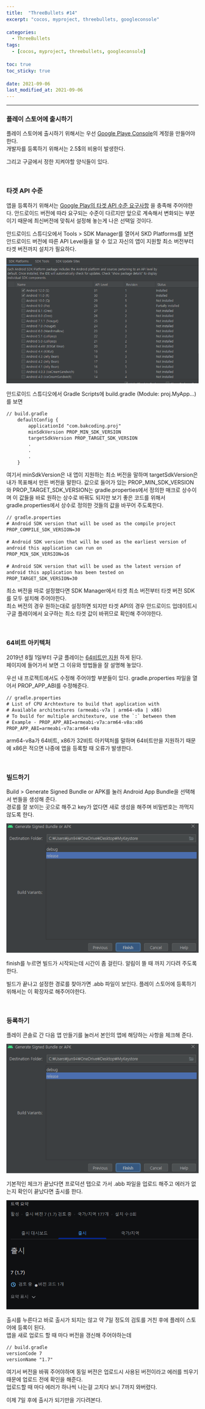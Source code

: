 ```yaml
---
title:  "ThreeBullets #14"
excerpt: "cocos, myproject, threebullets, googleconsole"

categories:
  - ThreeBullets
tags:
  - [cocos, myproject, threebullets, googleconsole]

toc: true
toc_sticky: true
 
date: 2021-09-06 
last_modified_at: 2021-09-06
---  
```


***

### 플레이 스토어에 출시하기
플레이 스토어에 출시하기 위해서는 우선 [Google Playe Console](https://play.google.com/console)의 계정을 만들어야한다.  
개발자를 등록하기 위해서는 2.5$의 비용이 발생한다.  

그리고 구글에서 정한 지켜야할 양식들이 있다.  

<br/>

### 타겟 API 수준  
앱을 등록하기 위해서는 [Google Play의 타겟 API 수준 요구사항](https://developer.android.com/distribute/best-practices/develop/target-sdk?hl=ko) 
을 충족해 주어야한다. 안드로이드 버전에 따라 요구되는 수준이 다르지만 앞으로 계속해서 변화되는 부분이기 때문에 최신버전에 맞춰서 설정해 놓는게 나은 선택일 것이다.  

안드로이드 스튜디오에서 Tools > SDK Manager를 열어서 SKD Platforms를 보면 안드로이드 버전에 따른 API Level들을 알 수 있고 
자신의 앱이 지원할 최소 버전부터 타겟 버전까지 설치가 필요하다.

![NDK_API](/assets/images/20210906_Posting_cocos/1.png)

안드로이드 스튜디오에서 Gradle Scripts에 build.gradle (Module: proj.MyApp...)를 보면  

```
// build.gradle
    defaultConfig {
        applicationId "com.bakcoding.proj"
        minSdkVersion PROP_MIN_SDK_VERSION
        targetSdkVersion PROP_TARGET_SDK_VERSION
		.
		.
		.
	}

```
여기서 minSdkVersion은 내 앱이 지원하는 최소 버전을 말하며 targetSdkVersion은 내가 목표해서 만든 버전을 말한다. 
값으로 들어가 있는 PROP_MIN_SDK_VERSION와 PROP_TARGET_SDK_VERSION는 gradle.properties에서 정의한 매크로 상수이며 
이 값들을 바로 원하는 상수로 바꿔도 되지만 보기 좋은 코드를 위해서 gradle.properties에서 상수로 정의한 것들의 값을 바꾸어 주도록한다.  

```
// gradle.properties
# Android SDK version that will be used as the compile project
PROP_COMPILE_SDK_VERSION=30

# Android SDK version that will be used as the earliest version of android this application can run on
PROP_MIN_SDK_VERSION=16

# Android SDK version that will be used as the latest version of android this application has been tested on
PROP_TARGET_SDK_VERSION=30
```

최소 버전을 따로 설정했다면 SDK Manager에서 타겟 최소 버전부터 타겟 버전 SDK를 모두 설치해 주어야한다.  
최소 버전의 경우 원하는대로 설정하면 되지만 타겟 API의 경우 안드로이드 업데이트시 구글 플레이에서 요구하는 최소 타겟 값이 바뀌므로 확인해 주어야한다.  

<br/>

### 64비트 아키텍처  
2019년 8월 1일부터 구글 플레이는 [64비트만 지원](https://developer.android.com/distribute/best-practices/develop/64-bit#test-64-bit-hardware) 하게 된다.  
페이지에 들어가서 보면 그 이유와 방법들을 잘 설명해 놓았다.  

우선 내 프로젝트에서도 수정해 주어야할 부분들이 있다. gradle.properties 파일을 열어서 PROP_APP_ABI를 수정해준다.  

```
// gradle.properties
# List of CPU Archtexture to build that application with
# Available architextures (armeabi-v7a | arm64-v8a | x86)
# To build for multiple architexture, use the `:` between them
# Example - PROP_APP_ABI=armeabi-v7a:arm64-v8a:x86
PROP_APP_ABI=armeabi-v7a:arm64-v8a
```

arm64-v8a가 64비트, x86가 32비트 아키텍처를 말하며 64비트만을 지원하기 때문에 x86은 적으면 나중에 앱을 등록할 때 오류가 발생한다.  

<br/>

### 빌드하기  

Build > Generate Signed Bundle or APK를 눌러 Android App Bundle을 선택해서 번들을 생성해 준다.  
경로를 잘 보이는 곳으로 해주고 key가 없다면 새로 생성을 해주며 비밀번호는 까먹지 않도록 한다.  

![build_1](/assets/images/20210906_Posting_cocos/2.png)  

finish를 누르면 빌드가 시작되는데 시간이 좀 걸린다. 알림이 뜰 때 까지 기다려 주도록한다.  

빌드가 끝나고 설정한 경로를 찾아가면 .abb 파일이 보인다. 플레이 스토어에 등록하기 위해서는 이 확장자로 해주어야한다.  

<br/>

### 등록하기  
플레이 콘솔로 간 다음 앱 만들기를 눌러서 본인의 앱에 해당하는 사항을 체크해 준다.  

![build_1](/assets/images/20210906_Posting_cocos/2.png)  

기본적인 체크가 끝났다면 프로덕션 탭으로 가서 .abb 파일을 업로드 해주고 에러가 없는지 확인이 끝났다면 출시를 한다.  

![build_1](/assets/images/20210906_Posting_cocos/4.png)  

출시를 누른다고 바로 출시가 되지는 않고 약 7일 정도의 검토를 거친 후에 플레이 스토어에 등록이 된다.  
앱을 새로 업로드 할 때 마다 버전을 갱신해 주어야하는데 

```
// build.gradle
versionCode 7
versionName "1.7"
```

여기서 버전을 바꿔 주어야하며 동일 버전은 업로드시 사용된 버전이라고 에러를 띄우기 때문에 업로드 전에 확인을 해준다.  
업로드할 때 마다 에러가 하나씩 나는걸 고치다 보니 7까지 와버렸다.  

이제 7일 후에 출시가 되기만을 기다려본다.  

